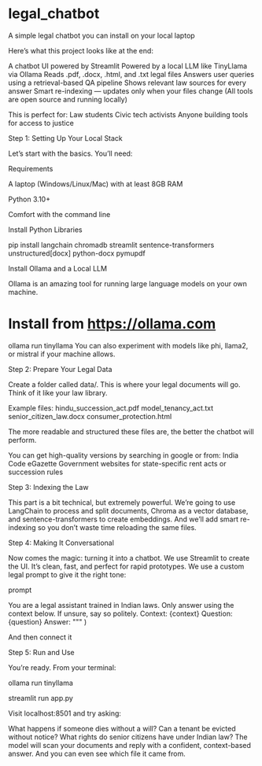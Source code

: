 # legal_chatbot
A simple legal chatbot you can install on your local laptop

Here’s what this project looks like at the end:

A chatbot UI powered by Streamlit
Powered by a local LLM like TinyLlama via Ollama
Reads .pdf, .docx, .html, and .txt legal files
Answers user queries using a retrieval-based QA pipeline
Shows relevant law sources for every answer
Smart re-indexing — updates only when your files change
(All tools are open source and running locally)

This is perfect for:
Law students
Civic tech activists
Anyone building tools for access to justice

Step 1: Setting Up Your Local Stack

Let’s start with the basics. You’ll need:

Requirements

A laptop (Windows/Linux/Mac) with at least 8GB RAM

Python 3.10+

Comfort with the command line

Install Python Libraries

pip install langchain chromadb streamlit sentence-transformers unstructured[docx] python-docx pymupdf

Install Ollama and a Local LLM

Ollama is an amazing tool for running large language models on your own machine.

# Install from https://ollama.com
ollama run tinyllama
You can also experiment with models like phi, llama2, or mistral if your machine allows.

Step 2: Prepare Your Legal Data

Create a folder called data/. This is where your legal documents will go. Think of it like your law library.

Example files:
hindu_succession_act.pdf
model_tenancy_act.txt
senior_citizen_law.docx
consumer_protection.html

The more readable and structured these files are, the better the chatbot will perform.

You can get high-quality versions by searching in google or from:
India Code
eGazette
Government websites for state-specific rent acts or succession rules

Step 3: Indexing the Law

This part is a bit technical, but extremely powerful. We’re going to use LangChain to process and split documents, Chroma as a vector database, and sentence-transformers to create embeddings.
And we’ll add smart re-indexing so you don’t waste time reloading the same files.

Step 4: Making It Conversational

Now comes the magic: turning it into a chatbot.
We use Streamlit to create the UI. It’s clean, fast, and perfect for rapid prototypes.
We use a custom legal prompt to give it the right tone:

prompt 

You are a legal assistant trained in Indian laws. Only answer using the context below. If unsure, say so politely.
Context:
{context}
Question:
{question}
Answer:
"""
)

And then connect it

Step 5: Run and Use

You’re ready. From your terminal:

ollama run tinyllama

streamlit run app.py

Visit localhost:8501 and try asking:

What happens if someone dies without a will?
Can a tenant be evicted without notice?
What rights do senior citizens have under Indian law?
The model will scan your documents and reply with a confident, context-based answer. And you can even see which file it came from.

